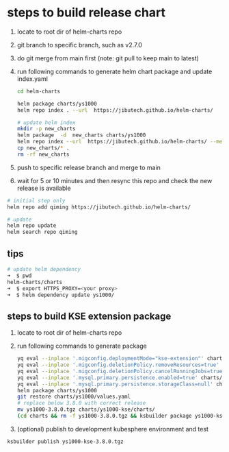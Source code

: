 # steps to build release chart

1. locate to root dir of helm-charts repo

2. git branch to specific branch, such as v2.7.0

3. do git merge from main first (note: git pull to keep main to latest)

4. run following commands to generate helm chart package and update index.yaml

    ```bash
    cd helm-charts

    helm package charts/ys1000
    helm repo index . --url  https://jibutech.github.io/helm-charts/

    # update helm index
    mkdir -p new_charts
    helm package  -d  new_charts charts/ys1000 
    helm repo index --url  https://jibutech.github.io/helm-charts/ --merge ./index.yaml new_charts
    cp new_charts/* .
    rm -rf new_charts
    ```

5. push to specific release branch and merge to main

6. wait for 5 or 10 minutes and then resync this repo and check the new release is available

```bash
# initial step only
helm repo add qiming https://jibutech.github.io/helm-charts/

# update
helm repo update
helm search repo qiming
```

## tips

```bash
# update helm dependency
➜  $ pwd
helm-charts/charts
➜  $ export HTTPS_PROXY=<your proxy>
➜  $ helm dependency update ys1000/
```

## steps to build KSE extension package

1. locate to root dir of helm-charts repo

2. run following commands to generate package

    ```bash
    yq eval --inplace '.migconfig.deploymentMode="kse-extension"' charts/ys1000/values.yaml
    yq eval --inplace '.migconfig.deletionPolicy.removeResources=true' charts/ys1000/values.yaml
    yq eval --inplace '.migconfig.deletionPolicy.cancelRunningJobs=true' charts/ys1000/values.yaml
    yq eval --inplace '.mysql.primary.persistence.enabled=true' charts/ys1000/values.yaml
    yq eval --inplace '.mysql.primary.persistence.storageClass=null' charts/ys1000/values.yaml
    helm package charts/ys1000
    git restore charts/ys1000/values.yaml
    # replace below 3.8.0 with correct release
    mv ys1000-3.8.0.tgz charts/ys1000-kse/charts/
    (cd charts && rm -f ys1000-3.8.0.tgz && ksbuilder package ys1000-kse && mv ys1000-3.8.0.tgz ../ys1000-kse-3.8.0.tgz)
    ```

3. (optional) publish to development kubesphere environment and test

```bash
ksbuilder publish ys1000-kse-3.8.0.tgz
```
